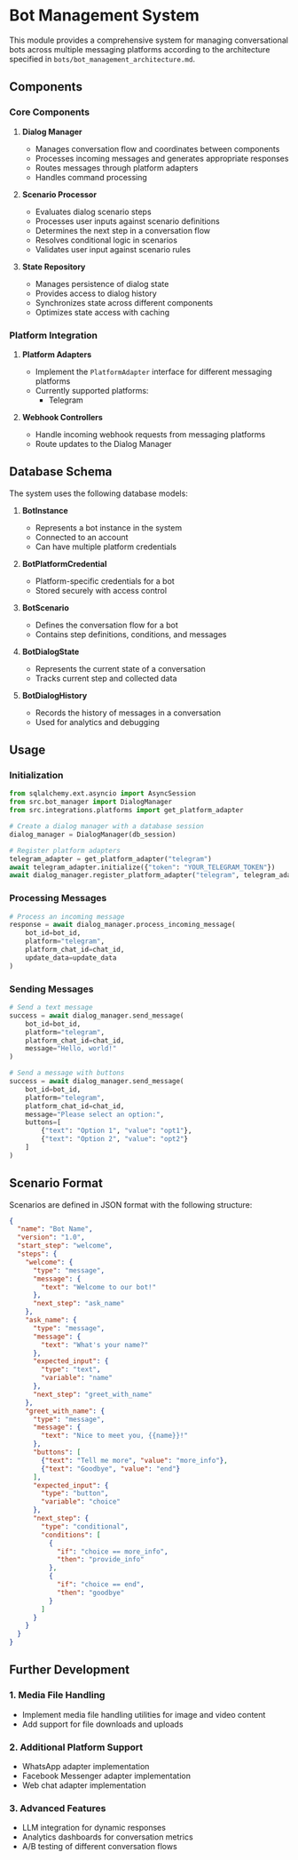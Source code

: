 # Bot Management System

This module provides a comprehensive system for managing conversational bots across multiple messaging platforms according to the architecture specified in `bots/bot_management_architecture.md`.

## Components

### Core Components

1. **Dialog Manager**
   - Manages conversation flow and coordinates between components
   - Processes incoming messages and generates appropriate responses
   - Routes messages through platform adapters
   - Handles command processing

2. **Scenario Processor**
   - Evaluates dialog scenario steps
   - Processes user inputs against scenario definitions
   - Determines the next step in a conversation flow
   - Resolves conditional logic in scenarios
   - Validates user input against scenario rules

3. **State Repository**
   - Manages persistence of dialog state
   - Provides access to dialog history
   - Synchronizes state across different components
   - Optimizes state access with caching

### Platform Integration

1. **Platform Adapters**
   - Implement the `PlatformAdapter` interface for different messaging platforms
   - Currently supported platforms:
     - Telegram

2. **Webhook Controllers**
   - Handle incoming webhook requests from messaging platforms
   - Route updates to the Dialog Manager

## Database Schema

The system uses the following database models:

1. **BotInstance**
   - Represents a bot instance in the system
   - Connected to an account
   - Can have multiple platform credentials

2. **BotPlatformCredential**
   - Platform-specific credentials for a bot
   - Stored securely with access control

3. **BotScenario**
   - Defines the conversation flow for a bot
   - Contains step definitions, conditions, and messages

4. **BotDialogState**
   - Represents the current state of a conversation
   - Tracks current step and collected data

5. **BotDialogHistory**
   - Records the history of messages in a conversation
   - Used for analytics and debugging

## Usage

### Initialization

```python
from sqlalchemy.ext.asyncio import AsyncSession
from src.bot_manager import DialogManager
from src.integrations.platforms import get_platform_adapter

# Create a dialog manager with a database session
dialog_manager = DialogManager(db_session)

# Register platform adapters
telegram_adapter = get_platform_adapter("telegram")
await telegram_adapter.initialize({"token": "YOUR_TELEGRAM_TOKEN"})
await dialog_manager.register_platform_adapter("telegram", telegram_adapter)
```

### Processing Messages

```python
# Process an incoming message
response = await dialog_manager.process_incoming_message(
    bot_id=bot_id,
    platform="telegram",
    platform_chat_id=chat_id,
    update_data=update_data
)
```

### Sending Messages

```python
# Send a text message
success = await dialog_manager.send_message(
    bot_id=bot_id,
    platform="telegram",
    platform_chat_id=chat_id,
    message="Hello, world!"
)

# Send a message with buttons
success = await dialog_manager.send_message(
    bot_id=bot_id,
    platform="telegram",
    platform_chat_id=chat_id,
    message="Please select an option:",
    buttons=[
        {"text": "Option 1", "value": "opt1"},
        {"text": "Option 2", "value": "opt2"}
    ]
)
```

## Scenario Format

Scenarios are defined in JSON format with the following structure:

```json
{
  "name": "Bot Name",
  "version": "1.0",
  "start_step": "welcome",
  "steps": {
    "welcome": {
      "type": "message",
      "message": {
        "text": "Welcome to our bot!"
      },
      "next_step": "ask_name"
    },
    "ask_name": {
      "type": "message",
      "message": {
        "text": "What's your name?"
      },
      "expected_input": {
        "type": "text",
        "variable": "name"
      },
      "next_step": "greet_with_name"
    },
    "greet_with_name": {
      "type": "message",
      "message": {
        "text": "Nice to meet you, {{name}}!"
      },
      "buttons": [
        {"text": "Tell me more", "value": "more_info"},
        {"text": "Goodbye", "value": "end"}
      ],
      "expected_input": {
        "type": "button",
        "variable": "choice"
      },
      "next_step": {
        "type": "conditional",
        "conditions": [
          {
            "if": "choice == more_info",
            "then": "provide_info"
          },
          {
            "if": "choice == end",
            "then": "goodbye"
          }
        ]
      }
    }
  }
}
```

## Further Development

### 1. Media File Handling
- Implement media file handling utilities for image and video content
- Add support for file downloads and uploads

### 2. Additional Platform Support
- WhatsApp adapter implementation
- Facebook Messenger adapter implementation
- Web chat adapter implementation

### 3. Advanced Features
- LLM integration for dynamic responses
- Analytics dashboards for conversation metrics
- A/B testing of different conversation flows